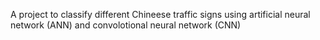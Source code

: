A project to classify different Chineese traffic signs using artificial neural network (ANN) and convolotional neural network (CNN)
